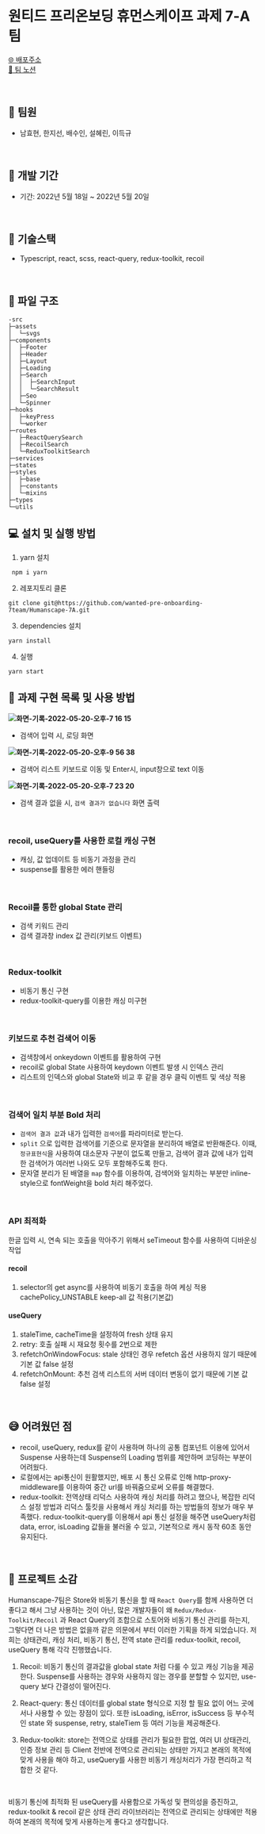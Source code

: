 # 원티드 프리온보딩 휴먼스케이프 과제 7-A팀

[🌐 배포주소](https://humanscape-7a.netlify.app/)<br />
[🐶 팀 노션](https://www.notion.so/Humanscape-7A-e8b93a1d7adb4dfd9e530bae5ea2075e)

<br />

## 👬 **팀원**

- 남효현, 한지선, 배수인, 설혜린, 이득규

<br />

## 📅 **개발 기간**

- 기간: 2022년 5월 18일 ~ 2022년 5월 20일

<br />

## 🔧 **기술스택**

- Typescript, react, scss, react-query, redux-toolkit, recoil <br />

<br />

## 🌲 **파일 구조**

```
-src
├─assets
│  └─svgs
├─components
│  ├─Footer
│  ├─Header
│  ├─Layout
│  ├─Loading
│  ├─Search
│  │  ├─SearchInput
│  │  └─SearchResult
│  ├─Seo
│  └─Spinner
├─hooks
│  ├─keyPress
│  └─worker
├─routes
│  ├─ReactQuerySearch
│  ├─RecoilSearch
│  └─ReduxToolkitSearch
├─services
├─states
├─styles
│  ├─base
│  ├─constants
│  └─mixins
├─types
└─utils
```

## **💻 설치 및 실행 방법**

1. yarn 설치

```
 npm i yarn
```

2. 레포지토리 클론

```
git clone git@https://github.com/wanted-pre-onboarding-7team/Humanscape-7A.git
```

3. dependencies 설치

```
yarn install
```

4. 실행

```
yarn start
```

## 📝 **과제 구현 목록 및 사용 방법**

**![화면-기록-2022-05-20-오후-7 16 15](https://user-images.githubusercontent.com/90893364/169513184-2d3c753a-6cfb-4b0d-a41a-1a5428d6fa4b.gif)**

- 검색어 입력 시, 로딩 화면

**![화면-기록-2022-05-20-오후-9 56 38](https://user-images.githubusercontent.com/90893364/169535695-ee5428a7-dda1-4568-8cec-cda09f046c01.gif)**

- 검색어 리스트 키보드로 이동 및 Enter시, input창으로 text 이동

**![화면-기록-2022-05-20-오후-7 23 20](https://user-images.githubusercontent.com/90893364/169536432-53d935ae-f0f0-42e5-804c-8ef305d95444.gif)**

- 검색 결과 없을 시, `검색 결과가 없습니다` 화면 출력

 <br />

### recoil, useQuery를 사용한 로컬 캐싱 구현

- 캐싱, 값 업데이트 등 비동기 과정을 관리
- suspense를 활용한 에러 핸들링

<br />

### Recoil를 통한 global State 관리

- 검색 키워드 관리
- 검색 결과창 index 값 관리(키보드 이벤트)

<br />

### Redux-toolkit

- 비동기 통신 구현
- redux-toolkit-query를 이용한 캐싱 미구현

<br />

### 키보드로 추천 검색어 이동

- 검색창에서 onkeydown 이벤트를 활용하여 구현
- recoil로 global State 사용하여 keydown 이벤트 발생 시 인덱스 관리
- 리스트의 인덱스와 global State와 비교 후 같을 경우 클릭 이벤트 및 색상 적용

<br />

### 검색어 일치 부분 Bold 처리

- `검색어 결과 값`과 내가 입력한 `검색어`를 파라미터로 받는다.
- `split` 으로 입력한 검색어를 기준으로 문자열을 분리하여 배열로 반환해준다. 이때, `정규표현식`을 사용하여 대소문자 구분이 없도록 만들고, 검색어 결과 값에 내가 입력한 검색어가 여러번 나와도 모두 포함해주도록 한다.
- 문자열 분리가 된 배열을 `map` 함수를 이용하여, 검색어와 일치하는 부분만 inline-style으로 fontWeight을 bold 처리 해주었다.

<br />  

### API 최적화

한글 입력 시, 연속 되는 호출을 막아주기 위해서 seTimeout 함수를 사용하여 디바운싱 작업
<br />

#### recoil

1. selector의 get async를 사용하여 비동기 호출을 하여 케싱 적용 cachePolicy_UNSTABLE keep-all 값 적용(기본값)

#### useQuery

1. staleTime, cacheTime을 설정하여 fresh 상태 유지
2. retry: 호출 실패 시 재요청 횟수를 2번으로 제한
3. refetchOnWindowFocus: stale 상태인 경우 refetch 옵션 사용하지 않기 때문에 기본 값 false 설정
4. refetchOnMount: 추천 검색 리스트의 서버 데이터 변동이 없기 때문에 기본 값 false 설정

<br />

## 😅 **어려웠던 점**

- recoil, useQuery, redux를 같이 사용하며 하나의 공통 컴포넌트 이용에 있어서 Suspense 사용하는데 Suspense의 Loading 범위를 제안하며 코딩하는 부분이 어려웠다.
- 로컬에서는 api통신이 원활했지만, 배포 시 통신 오류로 인해 http-proxy-middleware를 이용하여 중간 url를 바꿔줌으로써 오류를 해결했다.
- redux-toolkit: 전역상태 리덕스 사용하여 캐싱 처리를 하려고 했으나, 복잡한 리덕스 설정 방법과 리덕스 툴킷을 사용해서 캐싱 처리를 하는 방법들의 정보가 매우 부족했다. redux-toolkit-query를 이용해서 api 통신 설정을 해주면 useQuery처럼 data, error, isLoading 값들을 불러올 수 있고, 기본적으로 캐시 동작 60초 동안 유지된다.

<br />

## 🤔 **프로젝트 소감**

Humanscape-7팀은 Store와 비동기 통신을 할 때 `React Query`를 함께 사용하면 더 좋다고 해서 그냥 사용하는 것이 아닌, 많은 개발자들이 왜 `Redux/Redux-Toolkit/Recoil` 과 React Query의 조합으로 스토어와 비동기 통신 관리를 하는지, 그렇다면 더 나은 방법은 없을까 같은 의문에서 부터 이러한 기획을 하게 되었습니다. 저희는 상태관리, 캐싱 처리, 비동기 통신, 전역 state 관리를 redux-toolkit, recoil, useQuery 통해 각각 진행했습니다.


1. Recoil: 비동기 통신의 결과값을 global state 처럼 다룰 수 있고 캐싱 기능을 제공 한다. Suspense를 사용하는 경우와 사용하지 않는 경우를 분할할 수 있지만, use-query 보다 간결성이 떨어진다.

2. React-query: 통신 데이터를 global state 형식으로 지정 할 필요 없이 어느 곳에서나 사용할 수 있는 장점이 있다. 또한 isLoading, isError, isSuccess 등 부수적인 state 와 suspense, retry, staleTiem 등 여러 기능을 제공해준다.

3. Redux-toolkit: store는 전역으로 상태를 관리가 필요한 팝업, 여러 UI 상태관리, 인증 정보 관리 등 Client 전반에 전역으로 관리되는 상태만 가지고 본래의 목적에 맞게 사용을 해야 하고, useQuery를 사용한 비동기 캐싱처리가 가장 편리하고 적합한 것 같다.

<br />

비동기 통신에 최적화 된 useQuery를 사용함으로 가독성 및 편의성을 증진하고, redux-toolkit & recoil 같은 상태 관리 라이브러리는 전역으로 관리되는 상태에만 적용하여 본래의 목적에 맞게 사용하는게 좋다고 생각합니다.
